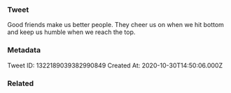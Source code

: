 ### Tweet
Good friends make us better people. They cheer us on when we hit bottom and keep us humble when we reach the top.

### Metadata
Tweet ID: 1322189039382990849
Created At: 2020-10-30T14:50:06.000Z

### Related

